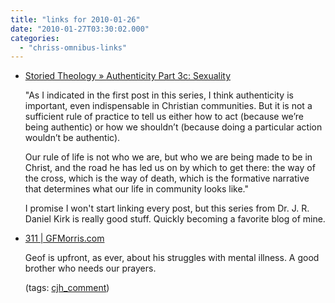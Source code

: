 ```yaml
---
title: "links for 2010-01-26"
date: "2010-01-27T03:30:02.000"
categories: 
  - "chriss-omnibus-links"
---
```


- [Storied Theology » Authenticity Part 3c: Sexuality](http://www.jrdkirk.com/?p=99)
    
    "As I indicated in the first post in this series, I think authenticity is important, even indispensable in Christian communities. But it is not a sufficient rule of practice to tell us either how to act (because we’re being authentic) or how we shouldn’t (because doing a particular action wouldn’t be authentic).
    
    Our rule of life is not who we are, but who we are being made to be in Christ, and the road he has led us on by which to get there: the way of the cross, which is the way of death, which is the formative narrative that determines what our life in community looks like."
    
    I promise I won't start linking every post, but this series from Dr. J. R. Daniel Kirk is really good stuff. Quickly becoming a favorite blog of mine.
    
- [311 | GFMorris.com](http://gfmorris.com/2010/01/25/311/comment-page-1/#comment-10434)
    
    Geof is upfront, as ever, about his struggles with mental illness. A good brother who needs our prayers.
    
    (tags: [cjh\_comment](http://delicious.com/hubbsc/cjh_comment))
